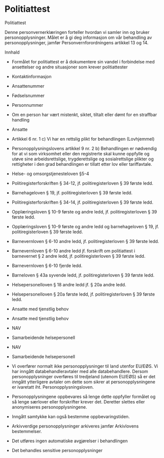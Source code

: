 # Politiattest

Politiattest

  

Denne personvernerklæringen forteller hvordan vi samler inn og bruker personopplysninger. Målet er å gi deg informasjon om vår behandling av personopplysninger, jamfør Personvernforordningens artikkel 13 og 14.

  

Innhald

*   Formålet for politiattest er å dokumentere sin vandel i forbindelse med ansettelser og andre situasjoner som krever politiattester  
    
*   Kontaktinformasjon  
    
*   Ansattenummer  
    
*   Fødselsnummer  
    
*   Personnummer  
    
*   Om en person har vært mistenkt, siktet, tiltalt eller dømt for en straffbar handling  
    
*   Ansatte  
    
*   Artikkel 6 nr. 1 c) Vi har en rettslig plikt for behandlingen (Lovhjemmel)  
    
*   Personopplysningslovens artikkel 9 nr. 2 b) Behandlingen er nødvendig for at vi som virksomhet eller den registrerte skal kunne oppfylle og utøve sine arbeidsrettslige, trygderettslige og sosialrettslige plikter og rettigheter i den grad behandlingen er tillatt etter lov eller tariffavtale.  
    
*   Helse- og omsorgstjenesteloven §5-4  
    
*   Politiregisterforskriften § 34-12, jf. politiregisterloven § 39 første ledd.  
    
*   Barnehageloven § 19, jf. politiregisterloven § 39 første ledd.  
    
*   Politiregisterforskriften § 34-14, jf. politiregisterloven § 39 første ledd.  
    
*   Opplæringsloven § 10-9 første og andre ledd, jf. politiregisterloven § 39 første ledd.  
    
*   Opplæringsloven § 10-9 første og andre ledd og barnehageloven § 19, jf. politiregisterloven § 39 første ledd.  
    
*   Barnevernloven § 6-10 andre ledd, jf. politiregisterloven § 39 første ledd.  
    
*   Barnevernloven § 6-10 andre ledd jf. forskrift om politiattest i barnevernet § 2 andre ledd, jf. politiregisterloven § 39 første ledd.  
    
*   Barnevernloven § 6-10 fjerde ledd.  
    
*   Barneloven § 43a syvende ledd, jf. politiregisterloven § 39 første ledd.  
    
*   Helsepersonelloven § 18 andre ledd jf. § 20a andre ledd.  
    
*   Helsepersonelloven § 20a første ledd, jf. politiregisterloven § 39 første ledd.  
    
*   Ansatte med tjenstlig behov  
    
*   Ansatte med tjenstlig behov  
    
*   NAV  
    
*   Samarbeidende helsepersonell  
    
*   NAV  
    
*   Samarbeidende helsepersonell  
    
*   Vi overfører normalt ikke personopplysninger til land utenfor EU/EØS. Vi har inngått databehandleravtaler med alle databehandlere. Dersom personopplysninger overføres til tredjeland (utenom EU/EØS) så er det inngått ytterligere avtaler om dette som sikrer at personopplysningene er ivaretatt iht. Personopplysningsloven.  
    
*   Personopplysningene oppbevares så lenge dette oppfyller formålet og så lenge særlover eller forskrifter krever det. Deretter slettes eller anonymiseres personopplysningene.  
    
*   Inngått samtykke kan også bestemme oppbevaringstiden.  
    
*   Arkivverdige personopplysninger arkiveres jamfør Arkivlovens bestemmelser.  
    
*   Det utføres ingen automatiske avgjørelser i behandlingen  
    
*   Det behandles sensitive personopplysninger